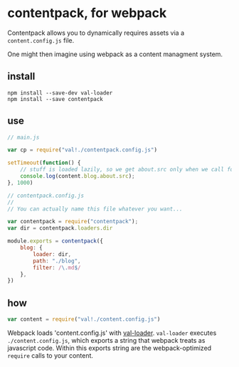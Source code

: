 # contentpack, for webpack

Contentpack allows you to dynamically requires assets via a `content.config.js` file.

One might then imagine using webpack as a content managment system.

## install
```
npm install --save-dev val-loader
npm install --save contentpack

```

## use

```js
// main.js

var cp = require("val!./contentpack.config.js")

setTimeout(function() {
    // stuff is loaded lazily, so we get about.src only when we call for it
    console.log(content.blog.about.src);
}, 1000)
```

```js
// contentpack.config.js
//
// You can actually name this file whatever you want...

var contentpack = require("contentpack");
var dir = contentpack.loaders.dir

module.exports = contentpack({
    blog: {
        loader: dir,
        path: "./blog",
        filter: /\.md$/
    },
})
```

## how
```js
var content = require("val!./content.config.js")
```

Webpack loads 'content.config.js' with [val-loader](https://github.com/webpack/val-loader). `val-loader` executes `./content.config.js`, which exports a string that webpack treats as javascript code. Within this exports string are the webpack-optimized `require` calls to your content.
